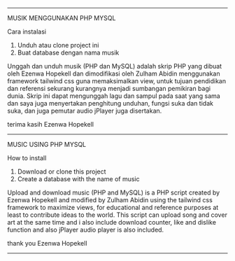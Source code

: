 ----------------------------------------------------------------------------------------------------------------------------------------------------------------------

MUSIK MENGGUNAKAN PHP MYSQL

Cara instalasi
1. Unduh atau clone project ini 
2. Buat database dengan nama musik


Unggah dan unduh musik (PHP dan MySQL) adalah skrip PHP yang dibuat oleh Ezenwa Hopekell dan dimodifikasi oleh Zulham Abidin menggunakan framework tailwind css guna memaksimalkan view, untuk tujuan pendidikan dan referensi sekurang kurangnya menjadi sumbangan pemikiran bagi dunia. Skrip ini dapat mengunggah lagu dan  sampul pada saat yang sama dan saya juga menyertakan penghitung unduhan, fungsi suka dan tidak suka, dan juga pemutar audio jPlayer juga disertakan.

terima kasih Ezenwa Hopekell

----------------------------------------------------------------------------------------------------------------------------------------------------------------------

MUSIC USING PHP MYSQL

How to install
1. Download or clone this project
2. Create a database with the name of music


Upload and download music (PHP and MySQL) is a PHP script created by Ezenwa Hopekell and modified by Zulham Abidin using the tailwind css framework to maximize views, for educational and reference purposes at least to contribute ideas to the world. This script can upload song and cover art at the same time and i also include download counter, like and dislike function and also jPlayer audio player is also included.

thank you Ezenwa Hopekell

----------------------------------------------------------------------------------------------------------------------------------------------------------------------
